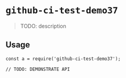 
# `github-ci-test-demo37`

> TODO: description

## Usage

```
const a = require('github-ci-test-demo37');

// TODO: DEMONSTRATE API
```

